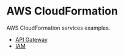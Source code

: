 # AWS CloudFormation

AWS CloudFormation services examples.

- [API Gateway](https://github.com/mozartvsilva/aws-cloudformation/tree/master/api-gateway)
- [IAM](https://github.com/mozartvsilva/aws-cloudformation/tree/master/iam)
